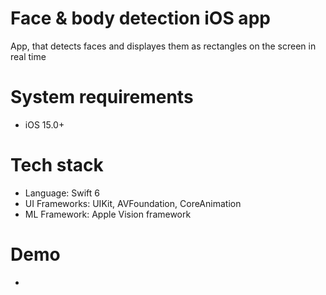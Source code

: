 # Face & body detection iOS app
App, that detects faces and displayes them as rectangles on the screen in real time

# System requirements
- iOS 15.0+

# Tech stack
- Language: Swift 6
- UI Frameworks: UIKit, AVFoundation, CoreAnimation
- ML Framework: Apple Vision framework

# Demo
-
